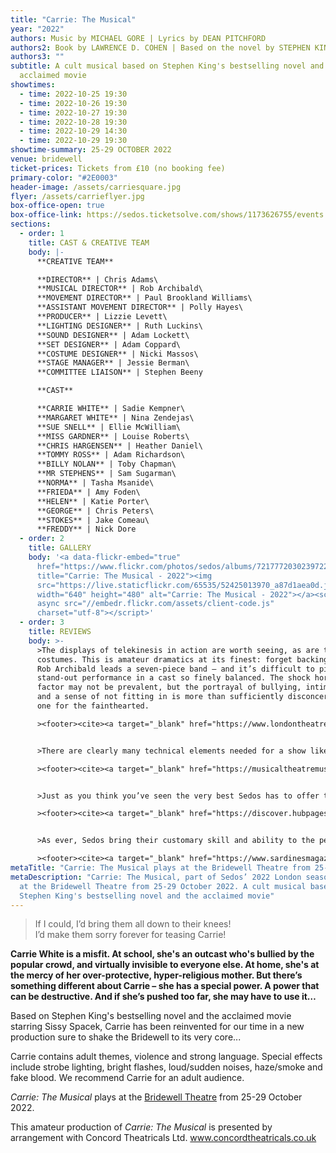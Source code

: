 ```yaml
---
title: "Carrie: The Musical"
year: "2022"
authors: Music by MICHAEL GORE | Lyrics by DEAN PITCHFORD
authors2: Book by LAWRENCE D. COHEN | Based on the novel by STEPHEN KING
authors3: ""
subtitle: A cult musical based on Stephen King's bestselling novel and the
  acclaimed movie
showtimes:
  - time: 2022-10-25 19:30
  - time: 2022-10-26 19:30
  - time: 2022-10-27 19:30
  - time: 2022-10-28 19:30
  - time: 2022-10-29 14:30
  - time: 2022-10-29 19:30
showtime-summary: 25-29 OCTOBER 2022
venue: bridewell
ticket-prices: Tickets from £10 (no booking fee)
primary-color: "#2E0003"
header-image: /assets/carriesquare.jpg
flyer: /assets/carrieflyer.jpg
box-office-open: true
box-office-link: https://sedos.ticketsolve.com/shows/1173626755/events
sections:
  - order: 1
    title: CAST & CREATIVE TEAM
    body: |-
      **CREATIVE TEAM**

      **DIRECTOR** | Chris Adams\
      **MUSICAL DIRECTOR** | Rob Archibald\
      **MOVEMENT DIRECTOR** | Paul Brookland Williams\
      **ASSISTANT MOVEMENT DIRECTOR** | Polly Hayes\
      **PRODUCER** | Lizzie Levett\
      **LIGHTING DESIGNER** | Ruth Luckins\
      **SOUND DESIGNER** | Adam Lockett\
      **SET DESIGNER** | Adam Coppard\
      **COSTUME DESIGNER** | Nicki Massos\
      **STAGE MANAGER** | Jessie Berman\
      **COMMITTEE LIAISON** | Stephen Beeny

      **CAST**

      **CARRIE WHITE** | Sadie Kempner\
      **MARGARET WHITE** | Nina Zendejas\
      **SUE SNELL** | Ellie McWilliam\
      **MISS GARDNER** | Louise Roberts\
      **CHRIS HARGENSEN** | Heather Daniel\
      **TOMMY ROSS** | Adam Richardson\
      **BILLY NOLAN** | Toby Chapman\
      **MR STEPHENS** | Sam Sugarman\
      **NORMA** | Tasha Msanide\
      **FRIEDA** | Amy Foden\
      **HELEN** | Katie Porter\
      **GEORGE** | Chris Peters\
      **STOKES** | Jake Comeau\
      **FREDDY** | Nick Dore
  - order: 2
    title: GALLERY
    body: '<a data-flickr-embed="true"
      href="https://www.flickr.com/photos/sedos/albums/72177720302397228"
      title="Carrie: The Musical - 2022"><img
      src="https://live.staticflickr.com/65535/52425013970_a87d1aea0d.jpg"
      width="640" height="480" alt="Carrie: The Musical - 2022"></a><script
      async src="//embedr.flickr.com/assets/client-code.js"
      charset="utf-8"></script>'
  - order: 3
    title: REVIEWS
    body: >-
      >The displays of telekinesis in action are worth seeing, as are the prom
      costumes. This is amateur dramatics at its finest: forget backing tracks –
      Rob Archibald leads a seven-piece band – and it’s difficult to pick a
      stand-out performance in a cast so finely balanced. The shock horror
      factor may not be prevalent, but the portrayal of bullying, intimidation
      and a sense of not fitting in is more than sufficiently disconcerting. Not
      one for the fainthearted.

      ><footer><cite><a target="_blank" href="https://www.londontheatre1.com/reviews/carrie-the-musical-bridewell-theatre/">Carrie: The Musical, 2022, London Theatre 1 (****)</a></cite></footer>


      >There are clearly many technical elements needed for a show like Carrie in order to display her telekinesis and whilst I do not want to give any spoilers away Sedos interpretation of this was exceptional. It meant that Carrie’s moments where her telekinesis flared up were some of my highlights of the show. I must commend Chris Adams and Paul Brookland Williams (director and movement director) for the courage to take this route as well as Polly Hayes for her vital part in it. Other elements such as flashing lights and windows slamming shut were all well thought out and timed well to add to the suspense of the show. Once again Sedos have presented a rarely performed musical to a wider audience and judging from the sell out audiences I was not the only one excited by this. With a talented cast and a strong direction for the piece Sedos have once again presented a show that I would urge people to see….. if it wasn’t sold out already! 

      ><footer><cite><a target="_blank" href="https://musicaltheatremusings.co.uk/carrie">Carrie: The Musical, 2022, Musical Theatre Musings</a></cite></footer>


      >Just as you think you’ve seen the very best Sedos has to offer they give us something even better. It’s a good musical but Sedos has turned it into something extraordinary. Brilliant! The audience were gripped from the opening moment to the final curtain calls.

      ><footer><cite><a target="_blank" href="https://discover.hubpages.com/entertainment/Carrie-The-Musical-A-Sedos-Production-at-the-Bridewell-Theatre-London">Carrie: The Musical, 2022, Hub Pages</a></cite></footer>


      >As ever, Sedos bring their customary skill and ability to the performance, the ensemble songs in particular being tightly controlled, crisply delivered and well sung, with excellent work from Movement Director Paul Brookland Williams.

      ><footer><cite><a target="_blank" href="https://www.sardinesmagazine.co.uk/review/carrie-the-musical">Carrie: The Musical, 2022, Sardines (****)</a></cite></footer>
metaTitle: "Carrie: The Musical plays at the Bridewell Theatre from 25-29 October 2022"
metaDescription: "Carrie: The Musical, part of Sedos’ 2022 London season, plays
  at the Bridewell Theatre from 25-29 October 2022. A cult musical based on
  Stephen King's bestselling novel and the acclaimed movie"
---
```

> If I could, I’d bring them all down to their knees!\
> I’d make them sorry forever for teasing Carrie!

**Carrie White is a misfit. At school, she's an outcast who's bullied by the popular crowd, and virtually invisible to everyone else. At home, she's at the mercy of her over-protective, hyper-religious mother. But there’s something different about Carrie – she has a special power. A power that can be destructive. And if she’s pushed too far, she may have to use it…**

Based on Stephen King's bestselling novel and the acclaimed movie starring Sissy Spacek, Carrie has been reinvented for our time in a new production sure to shake the Bridewell to its very core...

Carrie contains adult themes, violence and strong language. Special effects include strobe lighting, bright flashes, loud/sudden noises, haze/smoke and fake blood. We recommend Carrie for an adult audience.

*Carrie: The Musical* plays at the [Bridewell Theatre](https://sedos.co.uk/venues/bridewell) from 25-29 October 2022.

This amateur production of *Carrie: The Musical* is presented by arrangement with Concord Theatricals Ltd. www.concordtheatricals.co.uk